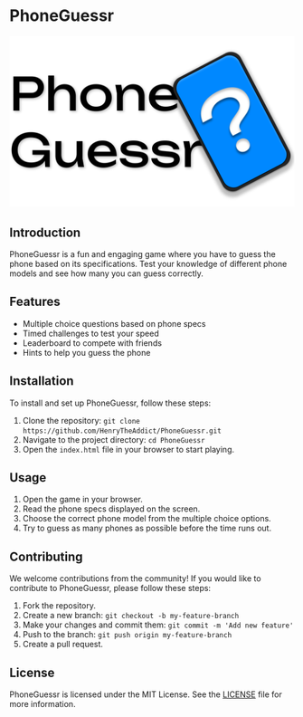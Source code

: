 # PhoneGuessr

![PhoneGuessr Logo](assets/logos/fulllogo.png)

## Introduction
PhoneGuessr is a fun and engaging game where you have to guess the phone based on its specifications. Test your knowledge of different phone models and see how many you can guess correctly.

## Features
- Multiple choice questions based on phone specs
- Timed challenges to test your speed
- Leaderboard to compete with friends
- Hints to help you guess the phone

## Installation
To install and set up PhoneGuessr, follow these steps:
1. Clone the repository: `git clone https://github.com/HenryTheAddict/PhoneGuessr.git`
2. Navigate to the project directory: `cd PhoneGuessr`
3. Open the `index.html` file in your browser to start playing.

## Usage
1. Open the game in your browser.
2. Read the phone specs displayed on the screen.
3. Choose the correct phone model from the multiple choice options.
4. Try to guess as many phones as possible before the time runs out.

## Contributing
We welcome contributions from the community! If you would like to contribute to PhoneGuessr, please follow these steps:
1. Fork the repository.
2. Create a new branch: `git checkout -b my-feature-branch`
3. Make your changes and commit them: `git commit -m 'Add new feature'`
4. Push to the branch: `git push origin my-feature-branch`
5. Create a pull request.

## License
PhoneGuessr is licensed under the MIT License. See the [LICENSE](LICENSE) file for more information.
